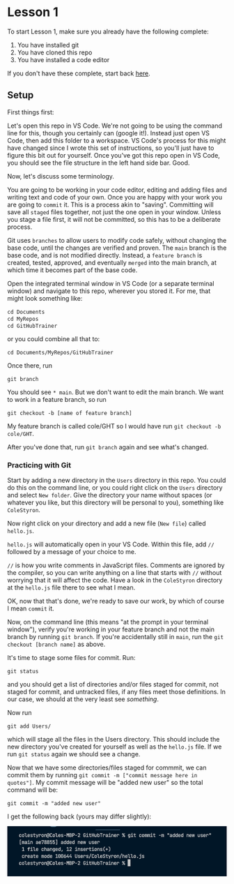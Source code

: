 # Lesson 1

To start Lesson 1, make sure you already have the following complete:

1. You have installed git
2. You have cloned this repo
3. You have installed a code editor 

If you don't have these complete, start back [here](https://github.com/C-STYR/GitHubTrainer/tree/main/command-line).

## Setup

First things first: 

Let's open this repo in VS Code.  We're not going to be using the command line for this, though you certainly can (google it!).  Instead just open VS Code, then add this folder to a workspace. VS Code's process for this might have changed since I wrote this set of instructions, so you'll just have to figure this bit out for yourself. Once you've got this repo open in VS Code, you should see the file structure in the left hand side bar. Good.

Now, let's discuss some terminology.

You are going to be working in your code editor, editing and adding files and writing text and code of your own. Once you are happy with your work you are going to `commit` it.  This is a process akin to "saving". Committing will save all `staged` files together, not just the one open in your window. Unless you stage a file first, it will not be committed, so this has to be a deliberate process. 

Git uses `branches` to allow users to modify code safely, without changing the base code, until the changes are verified and proven. The `main` branch is the base code, and is not modified directly. Instead, a `feature branch` is created, tested, approved, and eventually `merged` into the main branch, at which time it becomes part of the base code. 

Open the integrated terminal window in VS Code (or a separate terminal window) and navigate to this repo, wherever you stored it. For me, that might look something like:
```
cd Documents
cd MyRepos
cd GitHubTrainer
```
or you could combine all that to:
```
cd Documents/MyRepos/GitHubTrainer
```
Once there, run 
```
git branch
```
You should see `* main`.  But we don't want to edit the main branch.  We want to work in a feature branch, so run
```
git checkout -b [name of feature branch]
```
My feature branch is called cole/GHT so I would have run `git checkout -b cole/GHT`.

After you've done that, run `git branch` again and see what's changed.

### Practicing with Git

Start by adding a new directory in the `Users` directory in this repo. You could do this on the command line, or you could right click on the `Users` directory and select `New folder`. Give the directory your name without spaces (or whatever you like, but this directory will be personal to you), something like `ColeStyron`.

Now right click on your directory and add a new file (`New file`) called `hello.js`.

`hello.js` will automatically open in your VS Code. Within this file, add `//` followed by a message of your choice to me. 

`//` is how you write comments in JavaScript files.  Comments are ignored by the compiler, so you can write anything on a line that starts with `//` without worrying that it will affect the code.  Have a look in the `ColeStyron` directory at the `hello.js` file there to see what I mean. 

OK, now that that's done, we're ready to save our work, by which of course I mean `commit` it.

Now, on the command line (this means "at the prompt in your terminal window"), verify you're working in your feature branch and not the main branch by running `git branch`.  If you're accidentally still in `main`, run the `git checkout [branch name]` as above.

It's time to stage some files for commit. Run:
```
git status
```
and you should get a list of directories and/or files staged for commit, not staged for commit, and untracked files, if any files meet those definitions. In our case, we should at the very least see _something_.

Now run 
```
git add Users/
```
which will stage all the files in the Users directory.  This should include the new directory you've created for yourself as well as the `hello.js` file.  If we run `git status` again we should see a change. 

Now that we have some directories/files staged for commmit, we can commit them by running `git commit -m ["commit message here in quotes"]`.  My commit message will be "added new user" so the total command will be:
```
git commit -m "added new user"
```
I get the following back (yours may differ slightly): 

![first commit message](../../assets/first-commit.png)

